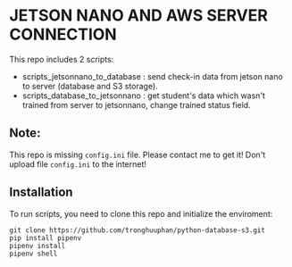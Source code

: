 # JETSON NANO AND AWS SERVER CONNECTION

This repo includes 2 scripts:
  * scripts_jetsonnano_to_database : send check-in data from jetson nano to server (database and S3 storage).
  * scripts_database_to_jetsonnano : get student's data which wasn't trained from server to jetsonnano, change trained status field.
  
 ## Note:
  This repo is missing `config.ini` file. Please contact me to get it!
  Don't upload file `config.ini` to the internet!
  
  ## Installation
  
  To run scripts, you need to clone this repo and initialize the enviroment:
```
git clone https://github.com/tronghuuphan/python-database-s3.git
pip install pipenv
pipenv install
pipenv shell
```
 
